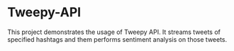 # Tweepy-API
This project demonstrates the usage of Tweepy API. It streams tweets of specified hashtags and them performs sentiment analysis on those tweets.
